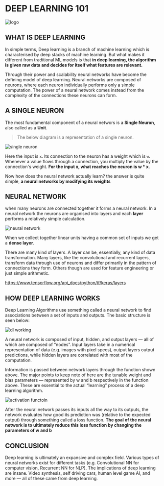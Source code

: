 # DEEP LEARNING 101

![logo](https://github.com/abhishek-pes/DL/blob/main/Assets/Machine-Learning.gif)

## WHAT IS DEEP LEARNING

In simple terms, Deep learning is a branch of machine learning which is characterised by deep stacks of machine learning.
But what makes it different from traditional ML models is that **in deep learning, the algorithm is given raw data and decides for itself what features are relevant.**

Through their power and scalability neural networks have become the defining model of deep learning. Neural networks are composed of neurons, where each neuron individually performs only a simple computation. The power of a neural network comes instead from the complexity of the connections these neurons can form.

## A SINGLE NEURON

The most fundamental component of a neural networs is a **Single Neuron**, also called as a **Unit**.

> The below diagram is a representation of a single neuron.

![single neuron](https://github.com/abhishek-pes/DL/blob/main/Assets/image.png)

Here the input is `x`. Its connection to the neuron has a weight which is `w`. Whenever a value flows through a connection, you multiply the value by the connection's weight. **For the input x, what reaches the neuron is w \* x**.

Now how does the neural network actually learn?
the answer is quite simple, **a neural networks by modifying its weights**

## NEURAL NETWORK

when many neurons are connected together it forms a neural network. In a neural network the neurons are organised into layers and each **layer** performs a relatively simple calculation.

![neural network](https://github.com/abhishek-pes/DL/blob/main/Assets/nerual%20network.JPG)

When we collect together linear units having a common set of inputs we get a **dense layer**.

There are many kind of layers. A layer can be, essentially, any kind of data transformation. Many layers, like the convolutional and recurrent layers, transform data through use of neurons and differ primarily in the pattern of connections they form. Others though are used for feature engineering or just simple arithmetic.

https://www.tensorflow.org/api_docs/python/tf/keras/layers

## HOW DEEP LEARNING WORKS

Deep Learning Algorithms use something called a neural network to find associations between a set of inputs and outputs. The basic structure is seen below:

![dl working](https://github.com/abhishek-pes/DL/blob/main/Assets/how%20dl%20works.jpg)

A neural network is composed of input, hidden, and output layers — all of which are composed of “nodes”. Input layers take in a numerical representation of data (e.g. images with pixel specs), output layers output predictions, while hidden layers are correlated with most of the computation.

Information is passed between network layers through the function shown above. The major points to keep note of here are the tunable weight and bias parameters — represented by w and b respectively in the function above. These are essential to the actual “learning” process of a deep learning algorithm.

![activation functoin](https://github.com/abhishek-pes/DL/blob/main/Assets/activation%20function.png)

After the neural network passes its inputs all the way to its outputs, the network evaluates how good its prediction was (relative to the expected output) through something called a loss function.
**The goal of the neural network is to ultimately reduce this loss function by changing the parameters of w and b**

## CONCLUSION

Deep learning is ultimately an expansive and complex field. Various types of neural networks exist for different tasks (e.g. Convolutional NN for computer vision, Recurrent NN for NLP).
The implications of deep learning are insane. Video synthesis, self driving cars, human level game AI, and more — all of these came from deep learning.

